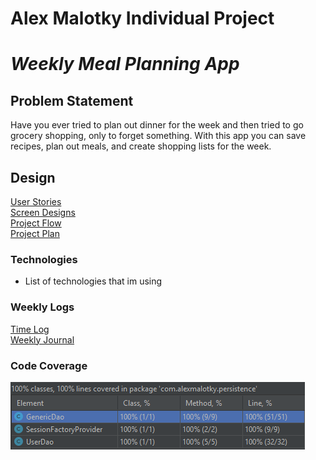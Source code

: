 # Alex Malotky Individual Project
# _Weekly Meal Planning App_

## Problem Statement

Have you ever tried to plan out dinner for the week and then tried to go grocery shopping, only to forget something.
With this app you can save recipes, plan out meals, and create shopping lists for the week.

## Design
[User Stories](docs/useStories.md)    
[Screen Designs](docs/screens.md)  
[Project Flow](docs/flow.md)  
[Project Plan](docs/plan.md)

### Technologies
* List of technologies that im using

### Weekly Logs
[Time Log](timelog.md)  
[Weekly Journal](docs/reflection.md)

### Code Coverage
![Persistence Code Coverage](docs/images/codeCoverage.PNG)